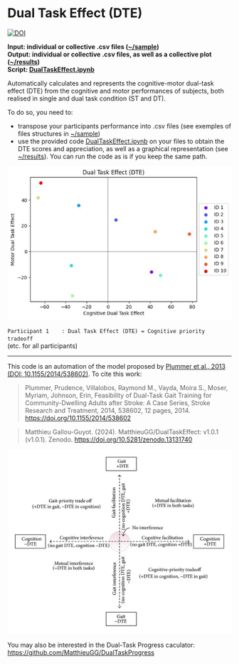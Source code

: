 # Dual Task Effect (DTE)

[![DOI](https://zenodo.org/badge/835532801.svg)](https://zenodo.org/doi/10.5281/zenodo.13131739)


**Input: individual or collective .csv files ([~/sample](https://github.com/MatthieuGG/DualTaskEffect/tree/main/sample))  
Output: individual or collective .csv files, as well as a collective plot ([~/results](https://github.com/MatthieuGG/DualTaskEffect/tree/main/results))  
Script: [DualTaskEffect.ipynb](https://github.com/MatthieuGG/DualTaskEffect/blob/main/DualTaskEffect.ipynb)**  

Automatically calculates and represents the cognitive-motor dual-task effect (DTE) from the cognitive and motor performances of subjects, both realised in single and dual task condition (ST and DT).  

To do so, you need to:
- transpose your participants performance into .csv files (see exemples of files structures in [~/sample](https://github.com/MatthieuGG/DualTaskEffect/tree/main/sample))
- use the provided code [DualTaskEffect.ipynb](https://github.com/MatthieuGG/DualTaskEffect/blob/main/DualTaskEffect.ipynb) on your files to obtain the DTE scores and appreciation, as well as a graphical representation (see [~/results](https://github.com/MatthieuGG/DualTaskEffect/tree/main/results)). You can run the code as is if you keep the same path.

![Dual Task Effect Graph](https://github.com/MatthieuGG/DualTaskEffect/blob/main/results/DTE_plot.jpg?raw=true)  

`Participant 1    : Dual Task Effect (DTE) = Cognitive priority tradeoff`  
(etc. for all participants)  

---
This code is an automation of the model proposed by [Plummer et al., 2013 (DOI: 10.1155/2014/538602)](https://onlinelibrary.wiley.com/doi/10.1155/2014/538602). To cite this work:  
> Plummer, Prudence, Villalobos, Raymond M., Vayda, Moira S., Moser, Myriam, Johnson, Erin, Feasibility of Dual-Task Gait Training for Community-Dwelling Adults after Stroke: A Case Series, Stroke Research and Treatment, 2014, 538602, 12 pages, 2014. https://doi.org/10.1155/2014/538602  

> Matthieu Gallou-Guyot. (2024). MatthieuGG/DualTaskEffect: v1.0.1 (v1.0.1). Zenodo. https://doi.org/10.5281/zenodo.13131740

![Dual Task Effect](https://github.com/MatthieuGG/DualTaskEffect/blob/main/images/DTE.jpg?raw=true)

You may also be interested in the Dual-Task Progress caculator: https://github.com/MatthieuGG/DualTaskProgress
